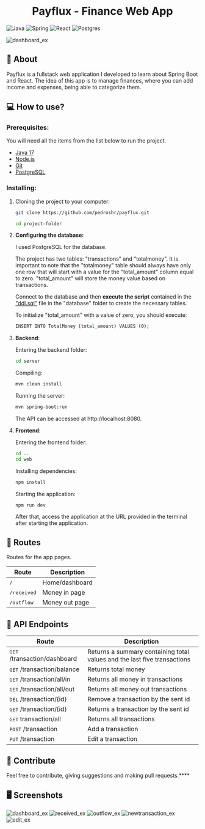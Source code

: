 <h1 align="center" style="font-weight: bold;">Payflux - Finance Web App</h1>

![Java](https://img.shields.io/badge/java-%23ED8B00.svg?style=for-the-badge&logo=openjdk&logoColor=white)
![Spring](https://img.shields.io/badge/spring-%236DB33F.svg?style=for-the-badge&logo=spring&logoColor=white)
![React](https://img.shields.io/badge/react-%2320232a.svg?style=for-the-badge&logo=react&logoColor=%2361DAFB)
![Postgres](https://img.shields.io/badge/postgres-%23316192.svg?style=for-the-badge&logo=postgresql&logoColor=white)

![dashboard_ex](https://github.com/pedroshr/payflux/assets/116831695/57d4c2df-cfa1-4ebc-9471-0e6a0901e795)

<h2>📜 About</h2>
Payflux is a fullstack web application I developed to learn about Spring Boot and React. The idea of this app is to manage finances, where you can add income and expenses, being able to categorize them.

<h2>💻 How to use?</h2>
<h3>Prerequisites:</h3>
You will need all the items from the list below to run the project.

- [Java 17](https://www.oracle.com/java/technologies/downloads/)
- [Node.js](https://nodejs.org/en)
- [Git](https://git-scm.com/downloads)
- [PostgreSQL](https://www.postgresql.org/)

<h3>Installing:</h3>

1. Cloning the project to your computer:
    ```bash
    git clone https://github.com/pedroshr/payflux.git
    ```
    ```bash
    cd project-folder
    ```

2. <b>Configuring the database:</b>
   
   I used PostgreSQL for the database.

   The project has two tables: "transactions" and "totalmoney". It is important to note that the "totalmoney" table should always have only one row that will start with a value for the "total_amount" column equal to zero. "total_amount" will store the money value based on transactions.
   
   Connect to the database and then <b>execute the script</b> contained in the ["ddl.sql"](https://github.com/pedroshr/payflux/blob/master/database/ddl.sql) file in the "database" folder to create the necessary tables.

   To initialize "total_amount" with a value of zero, you should execute:
    ```bash
    INSERT INTO TotalMoney (total_amount) VALUES (0);
    ```

3. <b>Backend</b>:

   Entering the backend folder:
    ```bash
    cd server
    ```
    Compiling:
    ```bash
    mvn clean install
    ```

    Running the server:
    ```bash
    mvn spring-boot:run
    ```
    The API can be accessed at http://localhost:8080.

4. <b>Frontend</b>:
   
    Entering the frontend folder:
    ```bash
    cd ..
    cd web
    ```
    Installing dependencies:
    ```bash
    npm install
    ```

    Starting the application:
    ```bash
    npm run dev
    ```
    After that, access the application at the URL provided in the terminal after starting the application.

<h2>🔀 Routes</h2>
Routes for the app pages.

| Route                 | Description                       |
| --------------------- | --------------------------------- |
| <kbd>/</kbd>         | Home/dashboard                   |
| <kbd>/received</kbd> | Money in page                     |
| <kbd>/outflow</kbd>  | Money out page                    |

<h2>🔀 API Endpoints</h2>

| Route                                  | Description                                                                  |
| -------------------------------------- | ---------------------------------------------------------------------------- |
| <kbd>GET</kbd> /transaction/dashboard | Returns a summary containing total values and the last five transactions     |
| <kbd>GET</kbd> /transaction/balance   | Returns total money                                                          |
| <kbd>GET</kbd> /transaction/all/in    | Returns all money in transactions                                             |
| <kbd>GET</kbd> /transaction/all/out   | Returns all money out transactions                                            |
| <kbd>DEL</kbd> /transaction/{id}      | Remove a transaction by the sent id                                           |
| <kbd>GET</kbd> /transaction/{id}      | Returns a transaction by the sent id                                          |
| <kbd>GET</kbd> transaction/all        | Returns all transactions                                                      |
| <kbd>POST</kbd> /transaction          | Add a transaction                                                             |
| <kbd>PUT</kbd> /transaction           | Edit a transaction                                                            |

<h2>🤝 Contribute</h2>
Feel free to contribute, giving suggestions and making pull requests.****

<h2>🖥️ Screenshots</h2>

![dashboard_ex](https://github.com/pedroshr/payflux/assets/116831695/49ce5504-09f0-48d6-99f1-f50a69434cdd)
![received_ex](https://github.com/pedroshr/payflux/assets/116831695/816f5803-6212-4d9c-a8b2-6c96514d2237)
![outflow_ex](https://github.com/pedroshr/payflux/assets/116831695/d02fff55-91f9-4e3e-b976-a8b5ca74f310)
![newtransaction_ex](https://github.com/pedroshr/payflux/assets/116831695/14305e95-ecdb-4144-8cdc-6557f2f9ca5e)
![edit_ex](https://github.com/pedroshr/payflux/assets/116831695/c8f4fe79-3c3e-4296-988c-29208b5add6d)
